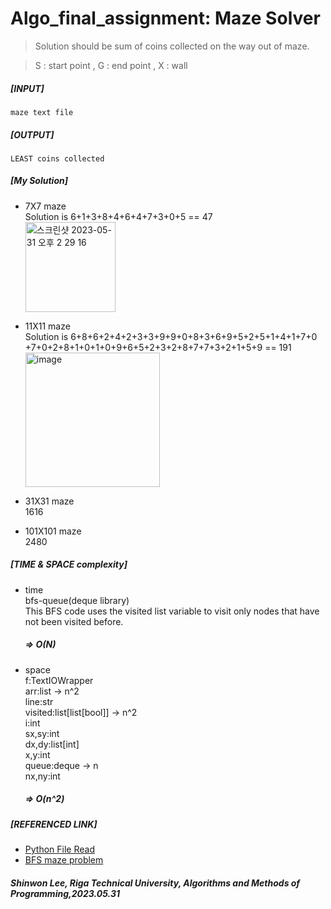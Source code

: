 # Algo_final_assignment: Maze Solver

> Solution should be sum of coins collected on the way out of maze.

> S : start point  ,     G : end point  ,     X : wall<br/>


##### [INPUT]
    maze text file
##### [OUTPUT]
    LEAST coins collected

##### [My Solution]

* 7X7 maze</br>
    Solution is  6+1+3+8+4+6+4+7+3+0+5 == 47</br>
<img width="144" alt="스크린샷 2023-05-31 오후 2 29 16" src="https://github.com/LeeShinwon/Algo_final_assignment/assets/82192923/f1e64f59-d28c-4036-be7b-e003db553e51"></br>

* 11X11 maze</br>
    Solution is 6+8+6+2+4+2+3+3+9+9+0+8+3+6+9+5+2+5+1+4+1+7+0
                </br>    +7+0+2+8+1+0+1+0+9+6+5+2+3+2+8+7+7+3+2+1+5+9 == 191</br>
<img width="215" alt="image" src="https://github.com/LeeShinwon/Algo_final_assignment/assets/82192923/ec210677-78df-4423-9f92-99b0962ee165"></br>

* 31X31 maze</br>
    1616
* 101X101 maze</br>
    2480


##### [TIME & SPACE complexity]
* time</br>
    bfs-queue(deque library)</br>
    This BFS code uses the visited list variable to visit only nodes that have not been visited before.</br>
    ##### => O(N)</br>
    
* space</br>
    f:TextIOWrapper</br>
    arr:list -> n^2</br>
    line:str</br>
    visited:list[list[bool]] -> n^2</br>
    i:int</br>
    sx,sy:int</br>
    dx,dy:list[int]</br>
    x,y:int</br>
    queue:deque -> n</br>
    nx,ny:int</br>
    
    ##### => O(n^2)</br>

##### [REFERENCED LINK]
* [Python File Read](https://wikidocs.net/26)
* [BFS maze problem](https://github.com/ndb796/python-for-coding-test/blob/master/5/11.py)



##### Shinwon Lee, Riga Technical University, Algorithms and Methods of Programming,2023.05.31
